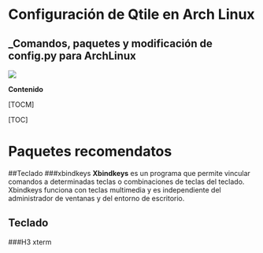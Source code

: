 # Configuración de Qtile en Arch Linux
## _Comandos, paquetes y modificación de config.py para ArchLinux

![](https://www.humanbyte.net/web/image/713-b533f67e/humanbyte%20CMYK.png)




**Contenido**

[TOCM]

[TOC]

# Paquetes recomendatos
##Teclado
###xbindkeys
**Xbindkeys** es un programa que permite vincular comandos a determinadas teclas o combinaciones de teclas del teclado. Xbindkeys funciona con teclas multimedia y es independiente del administrador de ventanas y del entorno de escritorio.
## Teclado
###H3 xterm
